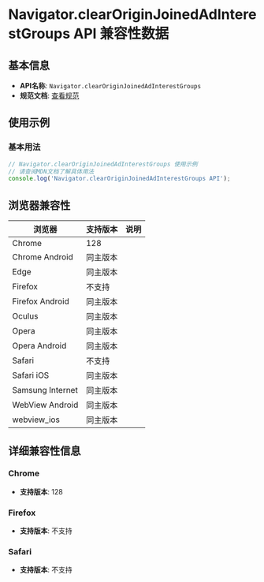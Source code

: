 # Navigator.clearOriginJoinedAdInterestGroups API 兼容性数据

## 基本信息

- **API名称**: `Navigator.clearOriginJoinedAdInterestGroups`
- **规范文档**: [查看规范](https://wicg.github.io/turtledove/#dom-navigator-clearoriginjoinedadinterestgroups)

## 使用示例

### 基本用法

```javascript
// Navigator.clearOriginJoinedAdInterestGroups 使用示例
// 请查阅MDN文档了解具体用法
console.log('Navigator.clearOriginJoinedAdInterestGroups API');
```

## 浏览器兼容性

| 浏览器 | 支持版本 | 说明 |
|--------|----------|------|
| Chrome | 128 |  |
| Chrome Android | 同主版本 |  |
| Edge | 同主版本 |  |
| Firefox | 不支持 |  |
| Firefox Android | 同主版本 |  |
| Oculus | 同主版本 |  |
| Opera | 同主版本 |  |
| Opera Android | 同主版本 |  |
| Safari | 不支持 |  |
| Safari iOS | 同主版本 |  |
| Samsung Internet | 同主版本 |  |
| WebView Android | 同主版本 |  |
| webview_ios | 同主版本 |  |

## 详细兼容性信息

### Chrome

- **支持版本**: 128

### Firefox

- **支持版本**: 不支持

### Safari

- **支持版本**: 不支持

